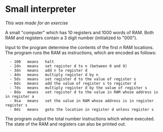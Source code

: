 # Small interpreter
*This was made for an exercise*

A small "computer" which has 10 registers and 1000 words of RAM. Both RAM and registers contain a 3 digit number (initialized to "000"). 

Input to the program determine the contents of the first *n* RAM locations.
The program runs the RAM as instructions, which are encoded as follows:

```
  - 100   means   halt
  - 2dn   means   set register d to n (between 0 and 9)
  - 3dn   means   add n to register d
  - 4dn   means   multiply register d by n
  - 5ds   means   set register d to the value of register s
  - 6ds   means   add the value of register s to register d
  - 7ds   means   multiply register d by the value of register s
  - 8da   means   set register d to the value in RAM whose address is in register a
  - 9sa   means   set the value in RAM whose address is in register register s
  - 0ds   means   goto the location in register d unless register s 
```

The program output the total number instructions which where executed.
The state of the RAM and registers can also be printed out.
